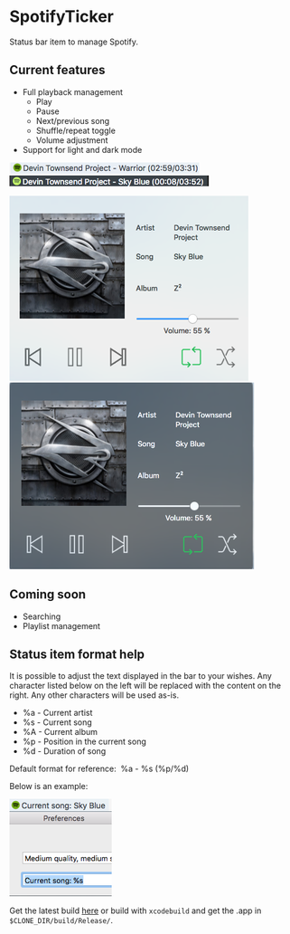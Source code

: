 # SpotifyTicker

Status bar item to manage Spotify.

## Current features

- Full playback management
    - Play
    - Pause
    - Next/previous song
    - Shuffle/repeat toggle
    - Volume adjustment
- Support for light and dark mode

![Light default](.github/bar-default-light.png)
![Dark default](.github/bar-default-dark.png)

![Light popover](.github/popover-light.png)
![Dark popover](.github/popover-dark.png)

## Coming soon

- Searching
- Playlist management

## Status item format help
It is possible to adjust the text displayed in the bar to your wishes. Any character listed below on the left will be replaced with the content on the
right. Any other characters will be used as-is.  

- %a - Current artist 
- %s - Current song 
- %A - Current album 
- %p - Position in the current song 
- %d - Duration of song  

Default format for reference:  %a - %s (%p/%d)  

Below is an example:

![Format example](.github/format-example.png)

Get the latest build [here](https://github.com/elken/SpotifyTicker/releases/latest) or build with `xcodebuild` and get the .app in `$CLONE_DIR/build/Release/`.
